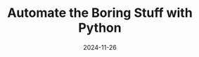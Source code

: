 ---
title: Automate the Boring Stuff with Python
date: 2024-11-26
tags:
- Book
- Python
draft: true
---